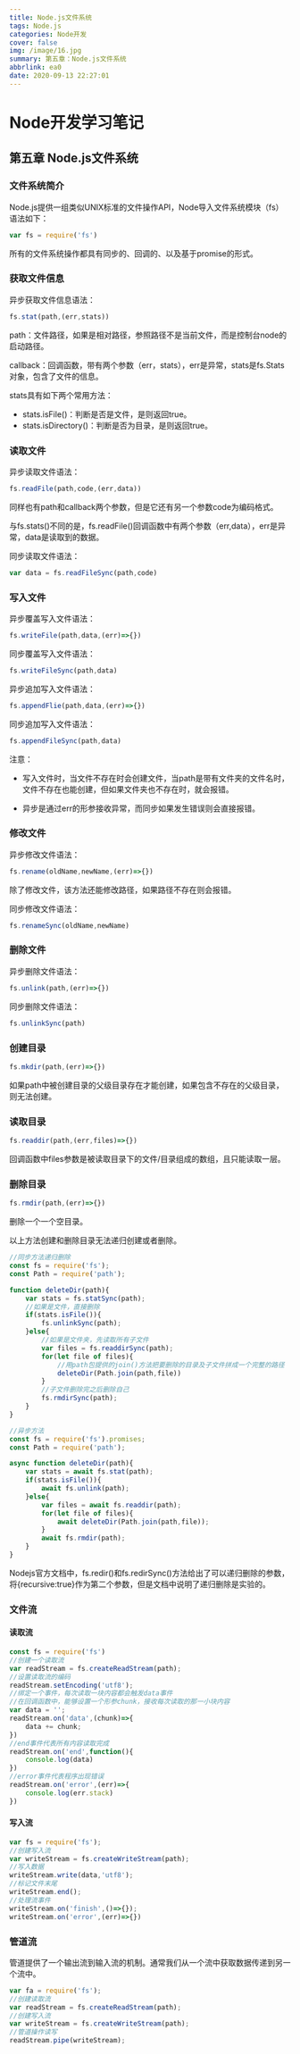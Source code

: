 ```yaml
---
title: Node.js文件系统
tags: Node.js
categories: Node开发
cover: false
img: /image/16.jpg
summary: 第五章：Node.js文件系统
abbrlink: ea0
date: 2020-09-13 22:27:01
---
```


# Node开发学习笔记

## 第五章 Node.js文件系统

### 文件系统简介

Node.js提供一组类似UNIX标准的文件操作API，Node导入文件系统模块（fs）语法如下：

```js
var fs = require('fs')
```

所有的文件系统操作都具有同步的、回调的、以及基于promise的形式。

### 获取文件信息

异步获取文件信息语法：

```js
fs.stat(path,(err,stats))
```

path：文件路径，如果是相对路径，参照路径不是当前文件，而是控制台node的启动路径。

callback：回调函数，带有两个参数（err，stats），err是异常，stats是fs.Stats对象，包含了文件的信息。

stats具有如下两个常用方法：

- stats.isFile()：判断是否是文件，是则返回true。
- stats.isDirectory()：判断是否为目录，是则返回true。

### 读取文件

异步读取文件语法：

```js
fs.readFile(path,code,(err,data))
```

同样也有path和callback两个参数，但是它还有另一个参数code为编码格式。

与fs.stats()不同的是，fs.readFile()回调函数中有两个参数（err,data），err是异常，data是读取到的数据。

同步读取文件语法：

```js
var data = fs.readFileSync(path,code)
```

### 写入文件

异步覆盖写入文件语法：

```js
fs.writeFile(path,data,(err)=>{})
```

同步覆盖写入文件语法：

```js
fs.writeFileSync(path,data)
```

异步追加写入文件语法：

```js
fs.appendFlie(path,data,(err)=>{})
```

同步追加写入文件语法：

```js
fs.appendFileSync(path,data)
```

注意：

- 写入文件时，当文件不存在时会创建文件，当path是带有文件夹的文件名时，文件不存在也能创建，但如果文件夹也不存在时，就会报错。

- 异步是通过err的形参接收异常，而同步如果发生错误则会直接报错。

### 修改文件

异步修改文件语法：

```js
fs.rename(oldName,newName,(err)=>{})
```

除了修改文件，该方法还能修改路径，如果路径不存在则会报错。

同步修改文件语法：

```js
fs.renameSync(oldName,newName)
```

### 删除文件

异步删除文件语法：

```js
fs.unlink(path,(err)=>{})
```

同步删除文件语法：

```js
fs.unlinkSync(path)
```

### 创建目录

```js
fs.mkdir(path,(err)=>{})
```

如果path中被创建目录的父级目录存在才能创建，如果包含不存在的父级目录，则无法创建。

### 读取目录

```js
fs.readdir(path,(err,files)=>{})
```

回调函数中files参数是被读取目录下的文件/目录组成的数组，且只能读取一层。

### 删除目录

```js
fs.rmdir(path,(err)=>{})
```

删除一个一个空目录。

以上方法创建和删除目录无法递归创建或者删除。

```js
//同步方法递归删除
const fs = require('fs');
const Path = require('path');

function deleteDir(path){
	var stats = fs.statSync(path);
    //如果是文件，直接删除
    if(stats.isFile()){
		fs.unlinkSync(path);
    }else{
        //如果是文件夹，先读取所有子文件
        var files = fs.readdirSync(path);
        for(let file of files){
            //用path包提供的join()方法把要删除的目录及子文件拼成一个完整的路径
			deleteDir(Path.join(path,file))
        }
        //子文件删除完之后删除自己
        fs.rmdirSync(path);
    }
}
```

```js
//异步方法
const fs = require('fs').promises;
const Path = require('path');

async function deleteDir(path){
	var stats = await fs.stat(path);
    if(stats.isFile()){
        await fs.unlink(path);  
    }else{
        var files = await fs.readdir(path);
        for(let file of files){
            await deleteDir(Path.join(path,file));
        }
        await fs.rmdir(path);
    }
}
```

Nodejs官方文档中，fs.redir()和fs.redirSync()方法给出了可以递归删除的参数，将{recursive:true}作为第二个参数，但是文档中说明了递归删除是实验的。



### 文件流

#### 读取流

```js
const fs = require('fs')
//创建一个读取流
var readStream = fs.createReadStream(path);
//设置读取流的编码
readStream.setEncoding('utf8');
//绑定一个事件，每次读取一块内容都会触发data事件
//在回调函数中，能够设置一个形参chunk，接收每次读取的那一小块内容
var data = '';
readStream.on('data',(chunk)=>{
    data += chunk;
})
//end事件代表所有内容读取完成
readStream.on('end',function(){
    console.log(data)
})
//error事件代表程序出现错误
readStream.on('error',(err)=>{
    console.log(err.stack)
})
```

#### 写入流

```js
var fs = require('fs');
//创建写入流
var writeStream = fs.createWriteStream(path);
//写入数据
writeStream.write(data,'utf8');
//标记文件末尾
writeStream.end();
//处理流事件
writeStream.on('finish',()=>{});
writeStream.on('error',(err)=>{})
```

### 管道流

管道提供了一个输出流到输入流的机制。通常我们从一个流中获取数据传递到另一个流中。

```js
var fa = require('fs');
//创建读取流
var readStream = fs.createReadStream(path);
//创建写入流
var writeStream = fs.createWriteStream(path);
//管道操作读写
readStream.pipe(writeStream);
```

